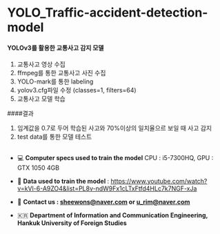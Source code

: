 # YOLO_Traffic-accident-detection-model

#### YOLOv3를 활용한 교통사고 감지 모델
1. 교통사고 영상 수집
2. ffmpeg를 통한 교통사고 사진 수집
3. YOLO-mark를 통한 labeling
4. yolov3.cfg파일 수정 (classes=1, filters=64)
5. 교통사고 모델 학습

####결과
1. 임계값을 0.7로 두어 학습된 사고와 70%이상의 일치율으르 보일 때 사고 감지
2. test data를 통한 모델 테스트

## 
- 💻 **Computer specs used to train the model**
        CPU : i5-7300HQ, GPU : GTX 1050 4GB

- 📒  **Data used to train the model** : 
        https://www.youtube.com/watch?v=kVl-6-A9ZO4&list=PL8v-ndW9Fx1cLTxFtfd4HLc7k7NGF-xJa

- 📮  **Contact us : sheewons@naver.com or u_rim@naver.com**

- 🇰🇷  **Department of Information and Communication Engineering, Hankuk University of Foreign Studies**
